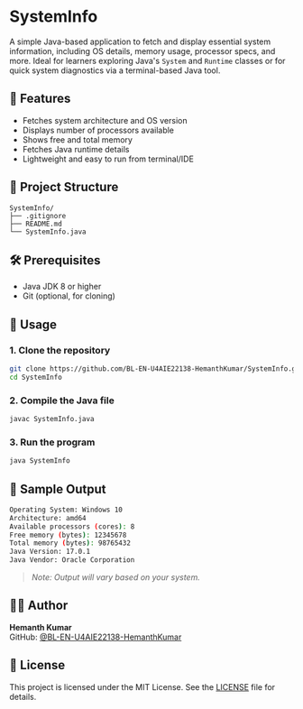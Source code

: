 
# SystemInfo

A simple Java-based application to fetch and display essential system information, including OS details, memory usage, processor specs, and more. Ideal for learners exploring Java's `System` and `Runtime` classes or for quick system diagnostics via a terminal-based Java tool.

## 🚀 Features

- Fetches system architecture and OS version
- Displays number of processors available
- Shows free and total memory
- Fetches Java runtime details
- Lightweight and easy to run from terminal/IDE

## 📂 Project Structure

```
SystemInfo/
├── .gitignore
├── README.md
└── SystemInfo.java
```

## 🛠️ Prerequisites

- Java JDK 8 or higher
- Git (optional, for cloning)

## 🧾 Usage

### 1. Clone the repository

```bash
git clone https://github.com/BL-EN-U4AIE22138-HemanthKumar/SystemInfo.git
cd SystemInfo
```

### 2. Compile the Java file

```bash
javac SystemInfo.java
```

### 3. Run the program

```bash
java SystemInfo
```

## 📌 Sample Output

```bash
Operating System: Windows 10
Architecture: amd64
Available processors (cores): 8
Free memory (bytes): 12345678
Total memory (bytes): 98765432
Java Version: 17.0.1
Java Vendor: Oracle Corporation
```

> *Note: Output will vary based on your system.*

## 👨‍💻 Author

**Hemanth Kumar**  
GitHub: [@BL-EN-U4AIE22138-HemanthKumar](https://github.com/BL-EN-U4AIE22138-HemanthKumar)

## 📄 License

This project is licensed under the MIT License. See the [LICENSE](LICENSE) file for details.
